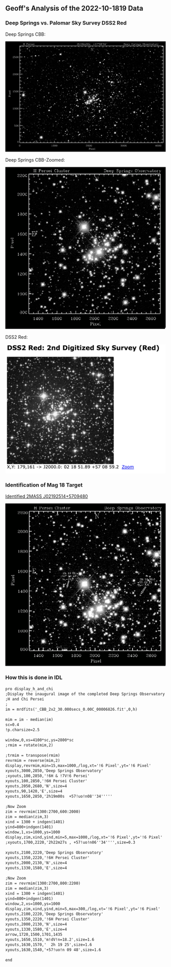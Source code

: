 ## Geoff's Analysis of the 2022-10-1819 Data

### Deep Springs vs. Palomar Sky Survey DSS2 Red

Deep Springs CBB:

![Deep Springs CBB](./DeepSprings-CBB.png)

Deep Springs CBB-Zoomed:

![Deep Springs CBB-Zoomed](./DeepSprings-CBB-Zoomed.png)

DSS2 Red:

![DSS2 Red](./DSS2-Red.png)

### Identification of Mag 18 Target

[Identified 2MASS J02192514+5709480](http://simbad.cds.unistra.fr/simbad/sim-id?Ident=%406340548&Name=2MASS%20J02192514%2b5709480&submit=submit)

![2 Stars Identified](./DeepSprings-CBB-Zoomed-2-Stars-Identified.png)

### How this is done in IDL

```
pro display_h_and_chi
;Display the inaugural image of the completed Deep Springs Observatory
;H and Chi Persei
;
im = mrdfits('_CBB_2x2_30.000secs_0.00C_00006826.fit',0,h)

mim = im - median(im)
sc=0.4
!p.charsize=2.5

window,0,xs=4100*sc,ys=2800*sc
;rmim = rotate(mim,2)

;trmim = transpose(rmim)
revrmim = reverse(mim,2)
display,revrmim,min=15,max=1000,/log,xt='!6 Pixel',yt='!6 Pixel'
xyouts,3000,2850,'Deep Springs Observatory'
;xyouts,100,2850,'!6H & !7V!6 Persei'
xyouts,100,2850,'!6H Persei Cluster'
xyouts,2050,2680,'N',size=4
xyouts,90,1420,'E',size=4
xyouts,1650,2850,'2h19m00s  +57!uo!n08''34'''''

;Now Zoom
zim = revrmim(1300:2700,600:2000)
zim = median(zim,3)
xind = 1300 + indgen(1401)
yind=800+indgen(1401)
window,1,xs=1000,ys=1000
display,zim,xind,yind,min=5,max=1000,/log,xt='!6 Pixel',yt='!6 Pixel'
;xyouts,1700,2220,'2h22m27s , +57!uo!n06''34'''',size=0.3

xyouts,2100,2220,'Deep Springs Observatory'
xyouts,1350,2220,'!6H Persei Cluster'
xyouts,2000,2130,'N',size=4
xyouts,1330,1580,'E',size=4

;Now Zoom
zim = revrmim(1300:2700,800:2200)
zim = median(zim,3)
xind = 1300 + indgen(1401)
yind=800+indgen(1401)
window,2,xs=1000,ys=1000
display,zim,xind,yind,min=5,max=300,/log,xt='!6 Pixel',yt='!6 Pixel'
xyouts,2100,2220,'Deep Springs Observatory'
xyouts,1350,2220,'!6H Persei Cluster'
xyouts,2000,2130,'N',size=4
xyouts,1330,1580,'E',size=4
arrow,1720,1500,1701,1435
xyouts,1650,1510,'m!dV!n=18.2',size=1.6
xyouts,1630,1570,'  2h 19 25',size=1.6
xyouts,1630,1540,'+57!uo!n 09 48',size=1.6

end
```
